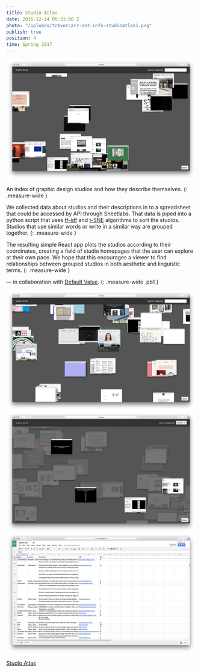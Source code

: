 ```yaml
---
title: Studio Atlas
date: 2016-12-14 05:31:00 Z
photo: "/uploads/trevorcarr-dot-info-studioatlas1.png"
publish: true
position: 4
time: Spring 2017 
---
```


![](/uploads/trevorcarr-dot-info-studioatlas1.png)

An index of graphic design studios and how they describe themselves.
{: .measure-wide }

We collected data about studios and their descriptions in to a spreadsheet that could be accessed by API through Sheetlabs. That data is piped into a python script that uses <span class="link dim out nobreak">[tf-idf](https://en.wikipedia.org/wiki/Tf%E2%80%93idf)</span> and <span class="link dim out nobreak">[t-SNE](https://en.wikipedia.org/wiki/Tf%E2%80%93idf)</span> algorithms to sort the studios. Studios that use similar words or write in a similar way are grouped together.
{: .measure-wide }

The resulting simple React app plots the studios according to their coordinates, creating a field of studio homepages that the user can explore at their own pace. We hope that this encourages a viewer to find relationships between grouped studios in both aesthetic and linguistic terms.
{: .measure-wide }

— in collaboration with <span class="link dim out">[Default Value](http://defaultvalue.info/)</span>.
{: .measure-wide .pb1 }

![](/uploads/trevorcarr-dot-info-studioatlas3.gif)
![](/uploads/trevorcarr-dot-info-studioatlas2.png)
![](/uploads/trevorcarr-dot-info-studioatlas4.png)

<span class="link dim out">[Studio Atlas](https://trevorcarr.info/deploy-studio-atlas/)</span>
